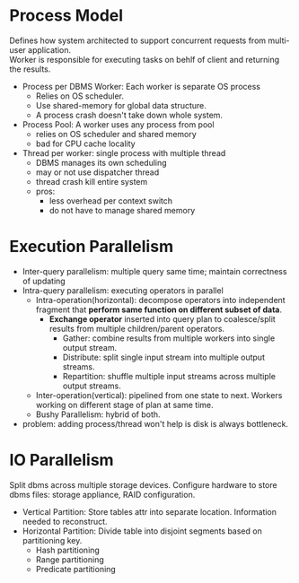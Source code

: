# Process Model
Defines how system architected to support concurrent requests from multi-user application.  
Worker is responsible for executing tasks on behlf of client and returning the results.

- Process per DBMS Worker: Each worker is separate OS process
  - Relies on OS scheduler.
  - Use shared-memory for global data structure.
  - A process crash doesn't take down whole system.
- Process Pool: A worker uses any process from pool
  - relies on OS scheduler and shared memory
  - bad for CPU cache locality
- Thread per worker: single process with multiple thread
  - DBMS manages its own scheduling
  - may or not use dispatcher thread
  - thread crash kill entire system
  - pros:
    - less overhead per context switch
    - do not have to manage shared memory

# Execution Parallelism
- Inter-query parallelism: multiple query same time; maintain correctness of updating
- Intra-query parallelism: executing operators in parallel
  - Intra-operation(horizontal): decompose operators into independent fragment that **perform same function on different subset of data**.
    - **Exchange operator** inserted into query plan to coalesce/split results from multiple children/parent operators.
      - Gather: combine results from multiple workers into single output stream.
      - Distribute: split single input stream into multiple output streams.
      - Repartition: shuffle multiple input streams across multiple output streams.
  - Inter-operation(vertical): pipelined from one state to next. Workers working on different stage of plan at same time.
  - Bushy Parallelism: hybrid of both.
- problem: adding process/thread won't help is disk is always bottleneck.

# IO Parallelism
Split dbms across multiple storage devices. Configure hardware to store dbms files: storage appliance, RAID configuration.
- Vertical Partition: Store tables attr into separate location. Information needed to reconstruct.
- Horizontal Partition: Divide table into disjoint segments based on partitioning key.
  - Hash partitioning
  - Range partitioning
  - Predicate partitioning

